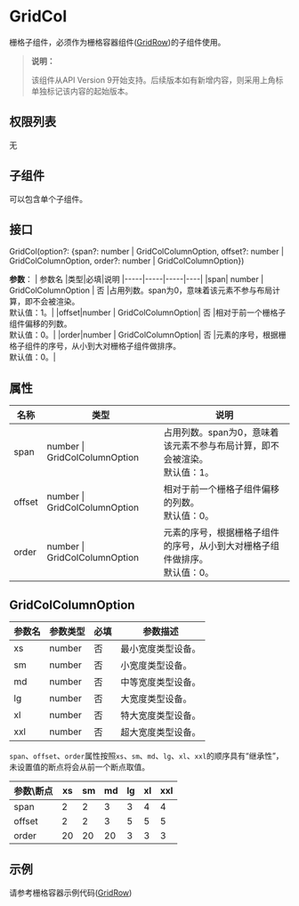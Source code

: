 # GridCol

栅格子组件，必须作为栅格容器组件([GridRow](ts-container-gridrow.md))的子组件使用。

>  **说明：**
>
> 该组件从API Version 9开始支持。后续版本如有新增内容，则采用上角标单独标记该内容的起始版本。  



## 权限列表

无

## 子组件

可以包含单个子组件。
## 接口

GridCol(option?: {span?: number | GridColColumnOption, offset?: number | GridColColumnOption, order?: number | GridColColumnOption})

**参数**：
| 参数名 |类型|必填|说明
|-----|-----|-----|----|
|span| number \| GridColColumnOption |  否  |占用列数。span为0，意味着该元素不参与布局计算，即不会被渲染。<br>默认值：1。|
|offset|number \| GridColColumnOption|  否  |相对于前一个栅格子组件偏移的列数。<br>默认值：0。|
|order|number \| GridColColumnOption|   否  |元素的序号，根据栅格子组件的序号，从小到大对栅格子组件做排序。<br>默认值：0。|
## 属性
| 名称 |类型|说明
|-----|-----|----|
|span| number \| GridColColumnOption |占用列数。span为0，意味着该元素不参与布局计算，即不会被渲染。<br>默认值：1。|
|offset|number \| GridColColumnOption| 相对于前一个栅格子组件偏移的列数。<br>默认值：0。|
|order|number \| GridColColumnOption|元素的序号，根据栅格子组件的序号，从小到大对栅格子组件做排序。<br>默认值：0。|

## GridColColumnOption

| 参数名   | 参数类型   | 必填   | 参数描述                                     |
| ----- | ------ | ---- | ---------------------------------------- |
| xs  | number | 否    | 最小宽度类型设备。    |
| sm  | number | 否    | 小宽度类型设备。      |
| md  | number | 否    | 中等宽度类型设备。    |
| lg  | number | 否    | 大宽度类型设备。      |
| xl  | number | 否    | 特大宽度类型设备。    |
| xxl | number | 否    | 超大宽度类型设备。    |

`span`、`offset`、`order`属性按照`xs`、`sm`、`md`、`lg`、`xl`、`xxl`的顺序具有“继承性”，未设置值的断点将会从前一个断点取值。

|参数\断点 |xs|sm|md|lg|xl|xxl|
|---|---|---|---|---|---|---|
|span   |2  |2  |3  |3  |4  |4  |
|offset |2  |2  |3  |5  |5  |5  |
|order  |20 |20 |20 |3  |3  |3  |

## 示例
请参考栅格容器示例代码([GridRow](ts-container-gridrow.md#示例))